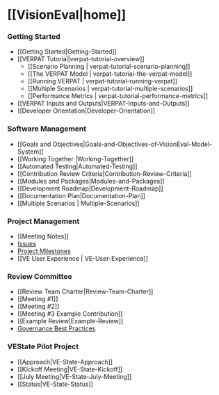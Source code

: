 # [[VisionEval|home]]

### Getting Started
- [[Getting Started|Getting-Started]]
- [[VERPAT Tutorial|verpat-tutorial-overview]]
  - [[Scenario Planning | verpat-tutorial-scenario-planning]]
  - [[The VERPAT Model | verpat-tutorial-the-verpat-model]]
  - [[Running VERPAT | verpat-tutorial-running-verpat]]
  - [[Multiple Scenarios | verpat-tutorial-multiple-scenarios]]
  - [[Performance Metrics | verpat-tutorial-performance-metrics]]
- [[VERPAT Inputs and Outputs|VERPAT-Inputs-and-Outputs]]
- [[Developer Orientation|Developer-Orientation]]

### Software Management
- [[Goals and Objectives|Goals-and-Objectives-of-VisionEval-Model-System]]
- [[Working Together |Working-Together]]
- [[Automated Testing|Automated-Testing]]
- [[Contribution Review Criteria|Contribution-Review-Criteria]]
- [[Modules and Packages|Modules-and-Packages]]
- [[Development Roadmap|Development-Roadmap]]
- [[Documentation Plan|Documentation-Plan]]
- [[Multiple Scenarios | Multiple-Scenarios]]

### Project Management
 - [[Meeting Notes]]
 - [Issues](https://github.com/gregorbj/VisionEval/issues)
 - [Project Milestones](https://github.com/gregorbj/VisionEval/milestones)
 - [[VE User Experience | VE-User-Experience]]

### Review Committee
 - [[Review Team Charter|Review-Team-Charter]]
 - [[Meeting #1]]
 - [[Meeting #2]]
 - [[Meeting #3 Example Contribution]]
 - [[Example Review|Example-Review]]
 - [Governance Best Practices](http://htmlpreview.github.io/?https://github.com/VisionEval/OSwhitepaper/blob/master/VEwhitepaper.html)

### VEState Pilot Project
  - [[Approach|VE-State-Approach]]
  - [[Kickoff Meeting|VE-State-Kickoff]]
  - [[July Meeting|VE-State-July-Meeting]]
  - [[Status|VE-State-Status]]